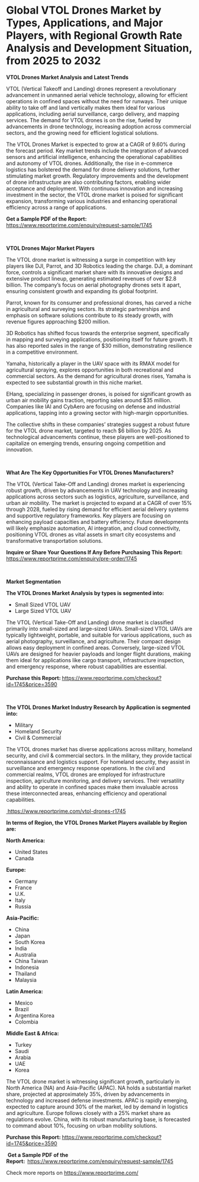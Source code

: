<p><h1>Global VTOL Drones Market by Types, Applications, and Major Players, with Regional Growth Rate Analysis and Development Situation, from 2025 to 2032</h1></p><p><strong>VTOL Drones Market Analysis and Latest Trends</strong></p>
<p><p>VTOL (Vertical Takeoff and Landing) drones represent a revolutionary advancement in unmanned aerial vehicle technology, allowing for efficient operations in confined spaces without the need for runways. Their unique ability to take off and land vertically makes them ideal for various applications, including aerial surveillance, cargo delivery, and mapping services. The demand for VTOL drones is on the rise, fueled by advancements in drone technology, increasing adoption across commercial sectors, and the growing need for efficient logistical solutions.</p><p>The VTOL Drones Market is expected to grow at a CAGR of 9.60% during the forecast period. Key market trends include the integration of advanced sensors and artificial intelligence, enhancing the operational capabilities and autonomy of VTOL drones. Additionally, the rise in e-commerce logistics has bolstered the demand for drone delivery solutions, further stimulating market growth. Regulatory improvements and the development of drone infrastructure are also contributing factors, enabling wider acceptance and deployment. With continuous innovation and increasing investment in the sector, the VTOL drone market is poised for significant expansion, transforming various industries and enhancing operational efficiency across a range of applications.</p></p>
<p><strong>Get a Sample PDF of the Report:&nbsp;</strong> <a href="https://www.reportprime.com/enquiry/request-sample/1745?utm_campaign=3325&utm_medium=2&utm_source=Github&utm_content=ia&utm_term=18032025&utm_id=vtol-drones">https://www.reportprime.com/enquiry/request-sample/1745</a></p>
<p>&nbsp;</p>
<p><strong>VTOL Drones Major Market Players</strong></p>
<p><p>The VTOL drone market is witnessing a surge in competition with key players like DJI, Parrot, and 3D Robotics leading the charge. DJI, a dominant force, controls a significant market share with its innovative designs and extensive product lineup, generating estimated revenues of over $2.8 billion. The company’s focus on aerial photography drones sets it apart, ensuring consistent growth and expanding its global footprint. </p><p>Parrot, known for its consumer and professional drones, has carved a niche in agricultural and surveying sectors. Its strategic partnerships and emphasis on software solutions contribute to its steady growth, with revenue figures approaching $200 million. </p><p>3D Robotics has shifted focus towards the enterprise segment, specifically in mapping and surveying applications, positioning itself for future growth. It has also reported sales in the range of $30 million, demonstrating resilience in a competitive environment. </p><p>Yamaha, historically a player in the UAV space with its RMAX model for agricultural spraying, explores opportunities in both recreational and commercial sectors. As the demand for agricultural drones rises, Yamaha is expected to see substantial growth in this niche market.</p><p>EHang, specializing in passenger drones, is poised for significant growth as urban air mobility gains traction, reporting sales around $35 million. Companies like IAI and CybAero are focusing on defense and industrial applications, tapping into a growing sector with high-margin opportunities.</p><p>The collective shifts in these companies’ strategies suggest a robust future for the VTOL drone market, targeted to reach $6 billion by 2025. As technological advancements continue, these players are well-positioned to capitalize on emerging trends, ensuring ongoing competition and innovation.</p></p>
<p>&nbsp;</p>
<p><strong>What Are The Key Opportunities For VTOL Drones Manufacturers?</strong></p>
<p><p>The VTOL (Vertical Take-Off and Landing) drones market is experiencing robust growth, driven by advancements in UAV technology and increasing applications across sectors such as logistics, agriculture, surveillance, and urban air mobility. The market is projected to expand at a CAGR of over 15% through 2028, fueled by rising demand for efficient aerial delivery systems and supportive regulatory frameworks. Key players are focusing on enhancing payload capacities and battery efficiency. Future developments will likely emphasize automation, AI integration, and cloud connectivity, positioning VTOL drones as vital assets in smart city ecosystems and transformative transportation solutions.</p></p>
<p><strong>Inquire or Share Your Questions If Any Before Purchasing This Report:</strong> <a href="https://www.reportprime.com/enquiry/pre-order/1745?utm_campaign=3325&utm_medium=2&utm_source=Github&utm_content=ia&utm_term=18032025&utm_id=vtol-drones">https://www.reportprime.com/enquiry/pre-order/1745</a></p>
<p>&nbsp;</p>
<p><strong>Market Segmentation</strong></p>
<p><strong>The VTOL Drones Market Analysis by types is segmented into:</strong></p>
<p><ul><li>Small Sized VTOL UAV</li><li>Large Sized VTOL UAV</li></ul></p>
<p><p>The VTOL (Vertical Take-Off and Landing) drone market is classified primarily into small-sized and large-sized UAVs. Small-sized VTOL UAVs are typically lightweight, portable, and suitable for various applications, such as aerial photography, surveillance, and agriculture. Their compact design allows easy deployment in confined areas. Conversely, large-sized VTOL UAVs are designed for heavier payloads and longer flight durations, making them ideal for applications like cargo transport, infrastructure inspection, and emergency response, where robust capabilities are essential.</p></p>
<p><strong>Purchase this Report:&nbsp;</strong><a href="https://www.reportprime.com/checkout?id=1745&price=3590&utm_campaign=3325&utm_medium=2&utm_source=Github&utm_content=ia&utm_term=18032025&utm_id=vtol-drones">https://www.reportprime.com/checkout?id=1745&price=3590</a></p>
<p>&nbsp;</p>
<p><strong>The VTOL Drones Market Industry Research by Application is segmented into:</strong></p>
<p><ul><li>Military</li><li>Homeland Security</li><li>Civil & Commercial</li></ul></p>
<p><p>The VTOL drones market has diverse applications across military, homeland security, and civil & commercial sectors. In the military, they provide tactical reconnaissance and logistics support. For homeland security, they assist in surveillance and emergency response operations. In the civil and commercial realms, VTOL drones are employed for infrastructure inspection, agriculture monitoring, and delivery services. Their versatility and ability to operate in confined spaces make them invaluable across these interconnected areas, enhancing efficiency and operational capabilities.</p></p>
<p><a href="https://www.reportprime.com/vtol-drones-r1745?utm_campaign=3325&utm_medium=2&utm_source=Github&utm_content=ia&utm_term=18032025&utm_id=vtol-drones">&nbsp;https://www.reportprime.com/vtol-drones-r1745</a></p>
<p><strong>In terms of Region, the VTOL Drones Market Players available by Region are:</strong></p>
<p>
    <p> <strong> North America: </strong>
        <ul>
            <li>United States</li>
            <li>Canada</li>
        </ul>
        </p> 
    <p> <strong> Europe: </strong>
        <ul>
            <li>Germany</li>
            <li>France</li>
            <li>U.K.</li>
            <li>Italy</li>
            <li>Russia</li>
        </ul>
        </p> 
    <p> <strong> Asia-Pacific: </strong>
        <ul>
            <li>China</li>
            <li>Japan</li>
            <li>South Korea</li>
            <li>India</li>
            <li>Australia</li>
            <li>China Taiwan</li>
            <li>Indonesia</li>
            <li>Thailand</li>
            <li>Malaysia</li>
        </ul>
        </p> 
    <p> <strong> Latin America: </strong>
        <ul>
            <li>Mexico</li>
            <li>Brazil</li>
            <li>Argentina Korea</li>
            <li>Colombia</li>
        </ul>
        </p> 
    <p> <strong> Middle East & Africa: </strong>
        <ul>
            <li>Turkey</li>
            <li>Saudi</li>
            <li>Arabia</li>
            <li>UAE</li>
            <li>Korea</li>
        </ul>
    </p>
    </p>
<p><p>The VTOL drone market is witnessing significant growth, particularly in North America (NA) and Asia-Pacific (APAC). NA holds a substantial market share, projected at approximately 35%, driven by advancements in technology and increased defense investments. APAC is rapidly emerging, expected to capture around 30% of the market, led by demand in logistics and agriculture. Europe follows closely with a 25% market share as regulations evolve. China, with its robust manufacturing base, is forecasted to command about 10%, focusing on urban mobility solutions.</p></p>
<p><strong>Purchase this Report: </strong><a href="https://www.reportprime.com/checkout?id=1745&price=3590&utm_campaign=3325&utm_medium=2&utm_source=Github&utm_content=ia&utm_term=18032025&utm_id=vtol-drones">https://www.reportprime.com/checkout?id=1745&price=3590</a></p>
<p>&nbsp;<strong>Get a Sample PDF of the Report:&nbsp;&nbsp;</strong><a href="https://www.reportprime.com/enquiry/request-sample/1745?utm_campaign=3325&utm_medium=2&utm_source=Github&utm_content=ia&utm_term=18032025&utm_id=vtol-drones">https://www.reportprime.com/enquiry/request-sample/1745</a></p>
<p><strong></strong></p>
<p>Check more reports on <a href="https://www.reportprime.com/?utm_campaign=3325&utm_medium=2&utm_source=Github&utm_content=ia&utm_term=18032025&utm_id=vtol-drones">https://www.reportprime.com/</a></p>